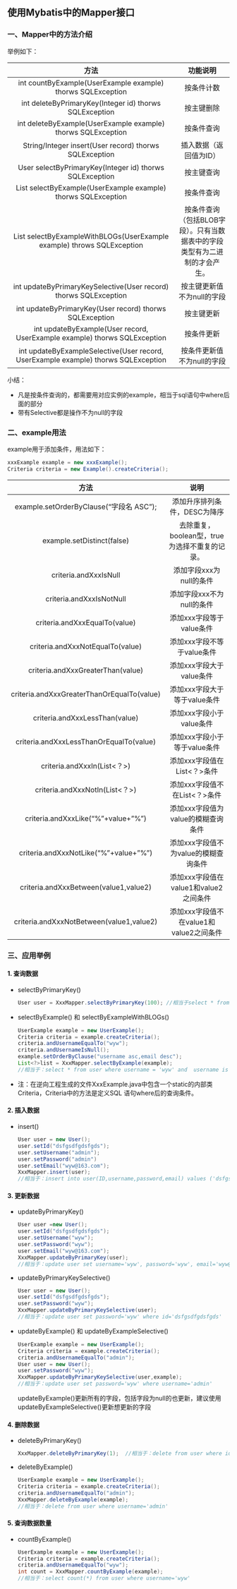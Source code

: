 ## 使用Mybatis中的Mapper接口

### 一、Mapper中的方法介绍

举例如下：

|                             方法                             |                           功能说明                           |
| :----------------------------------------------------------: | :----------------------------------------------------------: |
| int countByExample(UserExample example) thorws SQLException  |                          按条件计数                          |
|    int deleteByPrimaryKey(Integer id) thorws SQLException    |                          按主键删除                          |
| int deleteByExample(UserExample example) thorws SQLException |                          按条件查询                          |
|    String/Integer insert(User record) thorws SQLException    |                    插入数据（返回值为ID）                    |
|   User selectByPrimaryKey(Integer id) thorws SQLException    |                          按主键查询                          |
| List selectByExample(UserExample example) thorws SQLException |                          按条件查询                          |
| List selectByExampleWithBLOGs(UserExample example) throws SQLException | 按条件查询（包括BLOB字段）。只有当数据表中的字段类型有为二进制的才会产生。 |
| int updateByPrimaryKeySelective(User record) thorws SQLException |                  按主键更新值不为null的字段                  |
|   int updateByPrimaryKey(User record) thorws SQLException    |                          按主键更新                          |
| int updateByExample(User record, UserExample example) thorws SQLException |                          按条件更新                          |
| int updateByExampleSelective(User record, UserExample example) thorws SQLException |                  按条件更新值不为null的字段                  |

小结：

+ 凡是按条件查询的，都需要用对应实例的example，相当于sql语句中where后面的部分
+ 带有Selective都是操作不为null的字段



### 二、example用法

example用于添加条件，用法如下：

```java
xxxExample example = new xxxExample();
Criteria criteria = new Example().createCriteria();
```

|                    方法                    |                     说明                      |
| :----------------------------------------: | :-------------------------------------------: |
|  example.setOrderByClause(“字段名 ASC”);   |         添加升序排列条件，DESC为降序          |
|         example.setDistinct(false)         | 去除重复，boolean型，true为选择不重复的记录。 |
|           criteria.andXxxIsNull            |            添加字段xxx为null的条件            |
|          criteria.andXxxIsNotNull          |           添加字段xxx不为null的条件           |
|       criteria.andXxxEqualTo(value)        |           添加xxx字段等于value条件            |
|      criteria.andXxxNotEqualTo(value)      |          添加xxx字段不等于value条件           |
|     criteria.andXxxGreaterThan(value)      |           添加xxx字段大于value条件            |
| criteria.andXxxGreaterThanOrEqualTo(value) |         添加xxx字段大于等于value条件          |
|       criteria.andXxxLessThan(value)       |           添加xxx字段小于value条件            |
|  criteria.andXxxLessThanOrEqualTo(value)   |         添加xxx字段小于等于value条件          |
|        criteria.andXxxIn(List<？>)         |          添加xxx字段值在List<？>条件          |
|       criteria.andXxxNotIn(List<？>)       |         添加xxx字段值不在List<？>条件         |
|     criteria.andXxxLike(“%”+value+”%”)     |      添加xxx字段值为value的模糊查询条件       |
|   criteria.andXxxNotLike(“%”+value+”%”)    |     添加xxx字段值不为value的模糊查询条件      |
|   criteria.andXxxBetween(value1,value2)    |     添加xxx字段值在value1和value2之间条件     |
|  criteria.andXxxNotBetween(value1,value2)  |    添加xxx字段值不在value1和value2之间条件    |



### 三、应用举例

#### 1. 查询数据

+ selectByPrimaryKey()

  ```java
  User user = XxxMapper.selectByPrimaryKey(100); //相当于select * from user where id = 100
  ```

+ selectByExample() 和 selectByExampleWithBLOGs()

  ```java
  UserExample example = new UserExample();
  Criteria criteria = example.createCriteria();
  criteria.andUsernameEqualTo("wyw");
  criteria.andUsernameIsNull();
  example.setOrderByClause("username asc,email desc");
  List<?>list = XxxMapper.selectByExample(example);
  //相当于：select * from user where username = 'wyw' and  username is null order by username asc,email desc
  ```

+ 注：在逆向工程生成的文件XxxExample.java中包含一个static的内部类Criteria，Criteria中的方法是定义SQL 语句where后的查询条件。

#### 2. 插入数据

+ insert()

  ```java
  User user = new User();
  user.setId("dsfgsdfgdsfgds");
  user.setUsername("admin");
  user.setPassword("admin")
  user.setEmail("wyw@163.com");
  XxxMapper.insert(user);
  //相当于：insert into user(ID,username,password,email) values ('dsfgsdfgdsfgds','admin','admin','wyw@126.com');
  ```

#### 3. 更新数据

+ updateByPrimaryKey()

  ```java
  User user =new User();
  user.setId("dsfgsdfgdsfgds");
  user.setUsername("wyw");
  user.setPassword("wyw");
  user.setEmail("wyw@163.com");
  XxxMapper.updateByPrimaryKey(user);
  //相当于：update user set username='wyw', password='wyw', email='wyw@163.com' where id='dsfgsdfgdsfgds'
  ```

+ updateByPrimaryKeySelective()

  ```java
  User user = new User();
  user.setId("dsfgsdfgdsfgds");
  user.setPassword("wyw");
  XxxMapper.updateByPrimaryKeySelective(user);
  //相当于：update user set password='wyw' where id='dsfgsdfgdsfgds'
  ```

+ updateByExample() 和 updateByExampleSelective()

  ```java
  UserExample example = new UserExample();
  Criteria criteria = example.createCriteria();
  criteria.andUsernameEqualTo("admin");
  User user = new User();
  user.setPassword("wyw");
  XxxMapper.updateByPrimaryKeySelective(user,example);
  //相当于：update user set password='wyw' where username='admin'
  ```

  updateByExample()更新所有的字段，包括字段为null的也更新，建议使用 updateByExampleSelective()更新想更新的字段

#### 4. 删除数据

+ deleteByPrimaryKey()

  ```java
  XxxMapper.deleteByPrimaryKey(1);  //相当于：delete from user where id=1
  ```

+ deleteByExample()

  ```java
  UserExample example = new UserExample();
  Criteria criteria = example.createCriteria();
  criteria.andUsernameEqualTo("admin");
  XxxMapper.deleteByExample(example);
  //相当于：delete from user where username='admin'
  ```

#### 5. 查询数据数量

+ countByExample()

  ```java
  UserExample example = new UserExample();
  Criteria criteria = example.createCriteria();
  criteria.andUsernameEqualTo("wyw");
  int count = XxxMapper.countByExample(example);
  //相当于：select count(*) from user where username='wyw'
  ```

  

